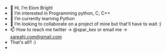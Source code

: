- 👋 Hi, I’m Elom Bright
- 👀 I’m interested in Programming python, C, C++
- 🌱 I’m currently learning Python
- 💞️ I’m looking to collaborate on a project of mine but that'll have to wait :) 
- 📫 How to reach me twitter -> @spar_kex or email me -> sareahj.com@gmail.com
- That's all!! :)
- 
<!---
Cakezero/Cakezero is a ✨ special ✨ repository because its `README.md` (this file) appears on your GitHub profile.
You can click the Preview link to take a look at your changes.
--->
